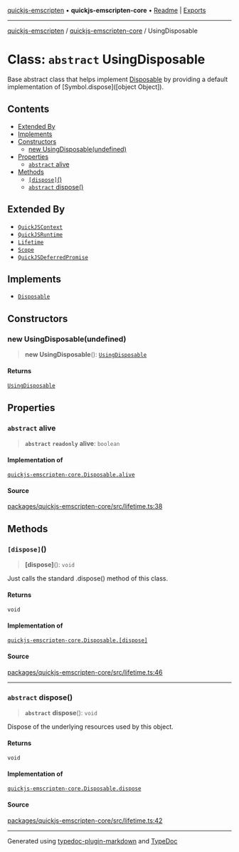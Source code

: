 [quickjs-emscripten](../../packages.md) • **quickjs-emscripten-core** • [Readme](../README.md) \| [Exports](../exports.md)

***

[quickjs-emscripten](../../packages.md) / [quickjs-emscripten-core](../exports.md) / UsingDisposable

# Class: `abstract` UsingDisposable

Base abstract class that helps implement [Disposable](../interfaces/Disposable.md) by providing a default implementation of [Symbol.dispose]([object Object]).

## Contents

- [Extended By](UsingDisposable.md#extended-by)
- [Implements](UsingDisposable.md#implements)
- [Constructors](UsingDisposable.md#constructors)
  - [new UsingDisposable(undefined)](UsingDisposable.md#new-usingdisposableundefined)
- [Properties](UsingDisposable.md#properties)
  - [`abstract` alive](UsingDisposable.md#abstract-alive)
- [Methods](UsingDisposable.md#methods)
  - [`[dispose]`()](UsingDisposable.md#dispose)
  - [`abstract` dispose()](UsingDisposable.md#abstract-dispose)

## Extended By

- [`QuickJSContext`](QuickJSContext.md)
- [`QuickJSRuntime`](QuickJSRuntime.md)
- [`Lifetime`](Lifetime.md)
- [`Scope`](Scope.md)
- [`QuickJSDeferredPromise`](QuickJSDeferredPromise.md)

## Implements

- [`Disposable`](../interfaces/Disposable.md)

## Constructors

### new UsingDisposable(undefined)

> **new UsingDisposable**(): [`UsingDisposable`](UsingDisposable.md)

#### Returns

[`UsingDisposable`](UsingDisposable.md)

## Properties

### `abstract` alive

> **`abstract`** **`readonly`** **alive**: `boolean`

#### Implementation of

[`quickjs-emscripten-core.Disposable.alive`](../interfaces/Disposable.md#alive)

#### Source

[packages/quickjs-emscripten-core/src/lifetime.ts:38](https://github.com/justjake/quickjs-emscripten/blob/main/packages/quickjs-emscripten-core/src/lifetime.ts#L38)

## Methods

### `[dispose]`()

> **[dispose]**(): `void`

Just calls the standard .dispose() method of this class.

#### Returns

`void`

#### Implementation of

[`quickjs-emscripten-core.Disposable.[dispose]`](../interfaces/Disposable.md#dispose)

#### Source

[packages/quickjs-emscripten-core/src/lifetime.ts:46](https://github.com/justjake/quickjs-emscripten/blob/main/packages/quickjs-emscripten-core/src/lifetime.ts#L46)

***

### `abstract` dispose()

> **`abstract`** **dispose**(): `void`

Dispose of the underlying resources used by this object.

#### Returns

`void`

#### Implementation of

[`quickjs-emscripten-core.Disposable.dispose`](../interfaces/Disposable.md#dispose-1)

#### Source

[packages/quickjs-emscripten-core/src/lifetime.ts:42](https://github.com/justjake/quickjs-emscripten/blob/main/packages/quickjs-emscripten-core/src/lifetime.ts#L42)

***

Generated using [typedoc-plugin-markdown](https://www.npmjs.com/package/typedoc-plugin-markdown) and [TypeDoc](https://typedoc.org/)
